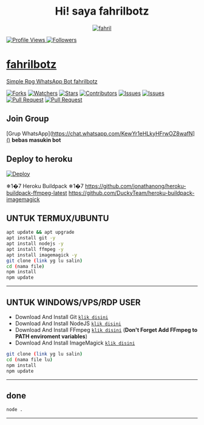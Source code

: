 <h1 align="center">Hi! saya fahrilbotz</h1>

<p align="center">
  <a href="https://ibb.co/QQX130c"><img src="http://readme-typing-svg.herokuapp.com?color=1C71FA&center=true&vCenter=true&multiline=false&lines=saya+fahril+dari+Indonesia.;saya+gakpapa:)" alt="fahril">
</p>

<p align="left">
  <img src="https://komarev.com/ghpvc/?username=MichaelAgam&color=blue&style=flat-square&label=Profile+Views" alt="Profile Views" /> <img src="https://img.shields.io/github/followers/MichaelAgam23?label=fahrilbotz" style=" float:left, margin-right:10px" alt="Followers" />
</p>


# fahrilbotz
Simple Rpg WhatsApp Bot fahrilbotz

<a href="https://github.com/Dawnfrosty/Mike-bot/network/members"><img title="Forks" src="https://img.shields.io/github/forks/Dawnfrosty/Mike-bot?label=Forks&color=blue&style=flat-square"></a>
<a href="https://github.com/Dawnfrosty/Mike-bot/watchers"><img title="Watchers" src="https://img.shields.io/github/watchers/Dawnfrosty/Mike-bot?label=Watchers&color=green&style=flat-square"></a>
<a href="https://github.com/Dawnfrosty/Mike-bot/stargazers"><img title="Stars" src="https://img.shields.io/github/stars/Dawnfrosty/Mike-bot?label=Stars&color=yellow&style=flat-square"></a>
<a href="https://github.com/Dawnfrosty/Mike-bot/graphs/contributors"><img title="Contributors" src="https://img.shields.io/github/contributors/Dawnfrosty/Mike-bot?label=Contributors&color=blue&style=flat-square"></a>
<a href="https://github.com/Dawnfrosty/Mike-bot/issues"><img title="Issues" src="https://img.shields.io/github/issues/Dawnfrosty/Mike-bot?label=Issues&color=success&style=flat-square"></a>
<a href="https://github.com/Dawnfrosty/Mike-bot/issues?q=is%3Aissue+is%3Aclosed"><img title="Issues" src="https://img.shields.io/github/issues-closed/Dawnfrosty/Mike-bot?label=Issues&color=red&style=flat-square"></a>
<a href="https://github.com/Dawnfrosty/Mike-bot/pulls"><img title="Pull Request" src="https://img.shields.io/github/issues-pr/Dawnfrosty/Mike-bot?label=PullRequest&color=success&style=flat-square"></a>
<a href="https://github.com/Dawnfrosty/Mike-bot/pulls?q=is%3Apr+is%3Aclosed"><img title="Pull Request" src="https://img.shields.io/github/issues-pr-closed/Dawnfrosty/Mike-bot?label=PullRequest&color=red&style=flat-square"></a>

## Join Group
[Grup WhatsApp](https://chat.whatsapp.com/KewYr1eHLkyHFrwOZ8wafN]() 
**bebas masukin bot**

## Deploy to heroku

[![Deploy](https://www.herokucdn.com/deploy/button.svg)](https://heroku.com/deploy?template=https://github.com/Dawnfrosty/Mike-bot)

❄1�7 Heroku Buildpack ❄1�7
https://github.com/jonathanong/heroku-buildpack-ffmpeg-latest
https://github.com/DuckyTeam/heroku-buildpack-imagemagick

## UNTUK TERMUX/UBUNTU

```bash
apt update && apt upgrade
apt install git -y
apt install nodejs -y
apt install ffmpeg -y
apt install imagemagick -y
git clone (link yg lu salin) 
cd (nama file) 
npm install
npm update
```
---------

## UNTUK WINDOWS/VPS/RDP USER

* Download And Install Git [`klik disini`](https://git-scm.com/downloads)
* Download And Install NodeJS [`klik disini`](https://nodejs.org/en/download)
* Download And Install FFmpeg [`klik disini`](https://ffmpeg.org/download.html) (**Don't Forget Add FFmpeg to PATH enviroment variables**)
* Download And Install ImageMagick [`klik disini`](https://imagemagick.org/script/download.php)

```bash
git clone (link yg lu salin) 
cd (nama file lu) 
npm install
npm update
```

---------

## done

```bash
node .
```

---------
